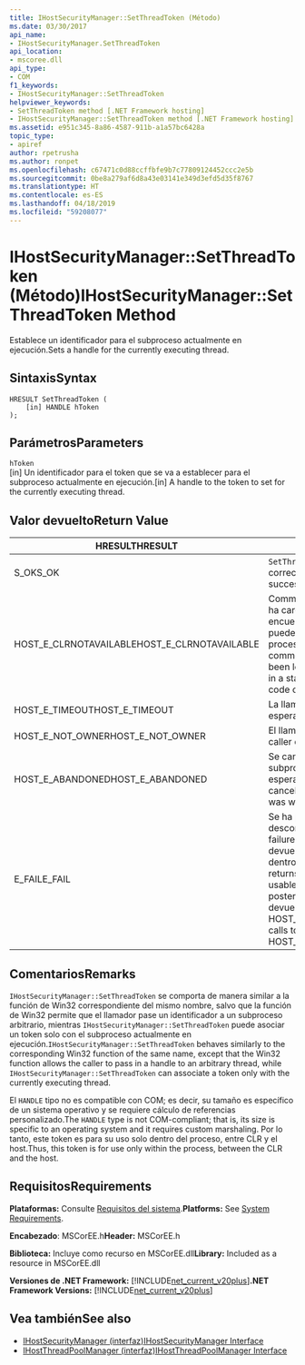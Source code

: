 ```yaml
---
title: IHostSecurityManager::SetThreadToken (Método)
ms.date: 03/30/2017
api_name:
- IHostSecurityManager.SetThreadToken
api_location:
- mscoree.dll
api_type:
- COM
f1_keywords:
- IHostSecurityManager::SetThreadToken
helpviewer_keywords:
- SetThreadToken method [.NET Framework hosting]
- IHostSecurityManager::SetThreadToken method [.NET Framework hosting]
ms.assetid: e951c345-8a86-4587-911b-a1a57bc6428a
topic_type:
- apiref
author: rpetrusha
ms.author: ronpet
ms.openlocfilehash: c67471c0d88ccffbfe9b7c77809124452ccc2e5b
ms.sourcegitcommit: 0be8a279af6d8a43e03141e349d3efd5d35f8767
ms.translationtype: HT
ms.contentlocale: es-ES
ms.lasthandoff: 04/18/2019
ms.locfileid: "59208077"
---
```

# <a name="ihostsecuritymanagersetthreadtoken-method"></a><span data-ttu-id="48ec3-102">IHostSecurityManager::SetThreadToken (Método)</span><span class="sxs-lookup"><span data-stu-id="48ec3-102">IHostSecurityManager::SetThreadToken Method</span></span>
<span data-ttu-id="48ec3-103">Establece un identificador para el subproceso actualmente en ejecución.</span><span class="sxs-lookup"><span data-stu-id="48ec3-103">Sets a handle for the currently executing thread.</span></span>  
  
## <a name="syntax"></a><span data-ttu-id="48ec3-104">Sintaxis</span><span class="sxs-lookup"><span data-stu-id="48ec3-104">Syntax</span></span>  
  
```  
HRESULT SetThreadToken (  
    [in] HANDLE hToken  
);  
```  
  
## <a name="parameters"></a><span data-ttu-id="48ec3-105">Parámetros</span><span class="sxs-lookup"><span data-stu-id="48ec3-105">Parameters</span></span>  
 `hToken`  
 <span data-ttu-id="48ec3-106">[in] Un identificador para el token que se va a establecer para el subproceso actualmente en ejecución.</span><span class="sxs-lookup"><span data-stu-id="48ec3-106">[in] A handle to the token to set for the currently executing thread.</span></span>  
  
## <a name="return-value"></a><span data-ttu-id="48ec3-107">Valor devuelto</span><span class="sxs-lookup"><span data-stu-id="48ec3-107">Return Value</span></span>  
  
|<span data-ttu-id="48ec3-108">HRESULT</span><span class="sxs-lookup"><span data-stu-id="48ec3-108">HRESULT</span></span>|<span data-ttu-id="48ec3-109">Descripción</span><span class="sxs-lookup"><span data-stu-id="48ec3-109">Description</span></span>|  
|-------------|-----------------|  
|<span data-ttu-id="48ec3-110">S_OK</span><span class="sxs-lookup"><span data-stu-id="48ec3-110">S_OK</span></span>|<span data-ttu-id="48ec3-111">`SetThreadToken` se devolvió correctamente.</span><span class="sxs-lookup"><span data-stu-id="48ec3-111">`SetThreadToken` returned successfully.</span></span>|  
|<span data-ttu-id="48ec3-112">HOST_E_CLRNOTAVAILABLE</span><span class="sxs-lookup"><span data-stu-id="48ec3-112">HOST_E_CLRNOTAVAILABLE</span></span>|<span data-ttu-id="48ec3-113">Common language runtime (CLR) no se ha cargado en un proceso o el CLR se encuentra en un estado en el que no se puede ejecutar código administrado o procesar la llamada correctamente.</span><span class="sxs-lookup"><span data-stu-id="48ec3-113">The common language runtime (CLR) has not been loaded into a process, or the CLR is in a state in which it cannot run managed code or process the call successfully.</span></span>|  
|<span data-ttu-id="48ec3-114">HOST_E_TIMEOUT</span><span class="sxs-lookup"><span data-stu-id="48ec3-114">HOST_E_TIMEOUT</span></span>|<span data-ttu-id="48ec3-115">La llamada ha agotado el tiempo de espera.</span><span class="sxs-lookup"><span data-stu-id="48ec3-115">The call timed out.</span></span>|  
|<span data-ttu-id="48ec3-116">HOST_E_NOT_OWNER</span><span class="sxs-lookup"><span data-stu-id="48ec3-116">HOST_E_NOT_OWNER</span></span>|<span data-ttu-id="48ec3-117">El llamador no posee el bloqueo.</span><span class="sxs-lookup"><span data-stu-id="48ec3-117">The caller does not own the lock.</span></span>|  
|<span data-ttu-id="48ec3-118">HOST_E_ABANDONED</span><span class="sxs-lookup"><span data-stu-id="48ec3-118">HOST_E_ABANDONED</span></span>|<span data-ttu-id="48ec3-119">Se canceló un evento mientras un subproceso bloqueado o fibra estaba esperando en ella.</span><span class="sxs-lookup"><span data-stu-id="48ec3-119">An event was canceled while a blocked thread or fiber was waiting on it.</span></span>|  
|<span data-ttu-id="48ec3-120">E_FAIL</span><span class="sxs-lookup"><span data-stu-id="48ec3-120">E_FAIL</span></span>|<span data-ttu-id="48ec3-121">Se ha producido un error irrecuperable desconocido.</span><span class="sxs-lookup"><span data-stu-id="48ec3-121">An unknown catastrophic failure occurred.</span></span> <span data-ttu-id="48ec3-122">Cuando un método devuelve E_FAIL, CLR ya no es utilizable dentro del proceso.</span><span class="sxs-lookup"><span data-stu-id="48ec3-122">When a method returns E_FAIL, the CLR is no longer usable within the process.</span></span> <span data-ttu-id="48ec3-123">Las llamadas posteriores a métodos de hospedaje devuelven HOST_E_CLRNOTAVAILABLE.</span><span class="sxs-lookup"><span data-stu-id="48ec3-123">Subsequent calls to hosting methods return HOST_E_CLRNOTAVAILABLE.</span></span>|  
  
## <a name="remarks"></a><span data-ttu-id="48ec3-124">Comentarios</span><span class="sxs-lookup"><span data-stu-id="48ec3-124">Remarks</span></span>  
 <span data-ttu-id="48ec3-125">`IHostSecurityManager::SetThreadToken` se comporta de manera similar a la función de Win32 correspondiente del mismo nombre, salvo que la función de Win32 permite que el llamador pase un identificador a un subproceso arbitrario, mientras `IHostSecurityManager::SetThreadToken` puede asociar un token solo con el subproceso actualmente en ejecución.</span><span class="sxs-lookup"><span data-stu-id="48ec3-125">`IHostSecurityManager::SetThreadToken` behaves similarly to the corresponding Win32 function of the same name, except that the Win32 function allows the caller to pass in a handle to an arbitrary thread, while `IHostSecurityManager::SetThreadToken` can associate a token only with the currently executing thread.</span></span>  
  
 <span data-ttu-id="48ec3-126">El `HANDLE` tipo no es compatible con COM; es decir, su tamaño es específico de un sistema operativo y se requiere cálculo de referencias personalizado.</span><span class="sxs-lookup"><span data-stu-id="48ec3-126">The `HANDLE` type is not COM-compliant; that is, its size is specific to an operating system and it requires custom marshaling.</span></span> <span data-ttu-id="48ec3-127">Por lo tanto, este token es para su uso solo dentro del proceso, entre CLR y el host.</span><span class="sxs-lookup"><span data-stu-id="48ec3-127">Thus, this token is for use only within the process, between the CLR and the host.</span></span>  
  
## <a name="requirements"></a><span data-ttu-id="48ec3-128">Requisitos</span><span class="sxs-lookup"><span data-stu-id="48ec3-128">Requirements</span></span>  
 <span data-ttu-id="48ec3-129">**Plataformas:** Consulte [Requisitos del sistema](../../../../docs/framework/get-started/system-requirements.md).</span><span class="sxs-lookup"><span data-stu-id="48ec3-129">**Platforms:** See [System Requirements](../../../../docs/framework/get-started/system-requirements.md).</span></span>  
  
 <span data-ttu-id="48ec3-130">**Encabezado**: MSCorEE.h</span><span class="sxs-lookup"><span data-stu-id="48ec3-130">**Header:** MSCorEE.h</span></span>  
  
 <span data-ttu-id="48ec3-131">**Biblioteca:** Incluye como recurso en MSCorEE.dll</span><span class="sxs-lookup"><span data-stu-id="48ec3-131">**Library:** Included as a resource in MSCorEE.dll</span></span>  
  
 <span data-ttu-id="48ec3-132">**Versiones de .NET Framework:** [!INCLUDE[net_current_v20plus](../../../../includes/net-current-v20plus-md.md)]</span><span class="sxs-lookup"><span data-stu-id="48ec3-132">**.NET Framework Versions:** [!INCLUDE[net_current_v20plus](../../../../includes/net-current-v20plus-md.md)]</span></span>  
  
## <a name="see-also"></a><span data-ttu-id="48ec3-133">Vea también</span><span class="sxs-lookup"><span data-stu-id="48ec3-133">See also</span></span>

- [<span data-ttu-id="48ec3-134">IHostSecurityManager (interfaz)</span><span class="sxs-lookup"><span data-stu-id="48ec3-134">IHostSecurityManager Interface</span></span>](../../../../docs/framework/unmanaged-api/hosting/ihostsecuritymanager-interface.md)
- [<span data-ttu-id="48ec3-135">IHostThreadPoolManager (interfaz)</span><span class="sxs-lookup"><span data-stu-id="48ec3-135">IHostThreadPoolManager Interface</span></span>](../../../../docs/framework/unmanaged-api/hosting/ihostthreadpoolmanager-interface.md)
